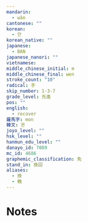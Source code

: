 ```yaml
---
mandarin:
  - wǎn
cantonese: ""
korean:
  - 만
korean_native: ""
japanese:
  - BAN
japanese_nanori: ""
vietnamese:
middle_chinese_initial: m
middle_chinese_final: ʉɐn
stroke_count: "10"
radical: 手
skip_number: 1-3-7
grade_level: 先進
pos: ""
english:
  - recover
羅馬字: mon
韓文: 몬
joyo_level: ""
hsk_level: ""
hanmun_edu_level: ""
danayo_id: 7089
mc_id: 4686
graphemic_classification: 免
stand_in: 挽回
aliases:
  - 挽
  - 輓
---
```


# Notes
